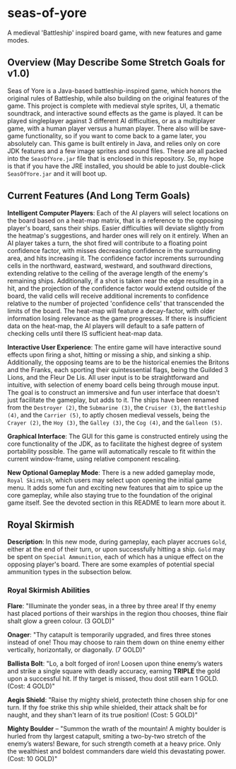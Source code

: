 # seas-of-yore
A medieval 'Battleship' inspired board game, with new features and game modes.


## Overview (May Describe Some Stretch Goals for v1.0)
Seas of Yore is a Java-based battleship-inspired game, which honors the original rules of Battleship, while also building on the original features of the game. This project is complete with medieval style sprites, UI, a thematic soundtrack, and interactive sound effects as the game is played. It can be played singleplayer against 3 different AI difficulties, or as a multiplayer game, with a human player versus a human player. There also will be save-game functionality, so if you want to come back to a game later, you absolutely can. This game is built entirely in Java, and relies only on core JDK features and a few image sprites and sound files. These are all packed into the `SeasOfYore.jar` file that is enclosed in this repository. So, my hope is that if you have the JRE installed, you should be able to just double-click `SeasOfYore.jar` and it will boot up.

## Current Features (And Long Term Goals)
**Intelligent Computer Players**: Each of the AI players will select locations on the board based on a heat-map matrix, that is a reference to the opposing player's board, sans their ships. Easier difficulties will deviate slightly from the heatmap's suggestions, and harder ones will rely on it entirely. When an AI player takes a turn, the shot fired will contribute to a floating point confidence factor, with misses decreasing confidence in the surrounding area, and hits increasing it. The confidence factor increments surrounding cells in the northward, eastward, westward, and southward directions, extending relative to the ceiling of the average length of the enemy's remaining ships. Additionally, if a shot is taken near the edge resulting in a hit, and the projection of the confidence factor would extend outside of the board, the valid cells will receive additional increments to confidence relative to the number of projected 'confidence cells' that transcended the limits of the board. The heat-map will feature a decay-factor, with older information losing relevance as the game progresses. If there is insufficient data on the heat-map, the AI players will default to a safe pattern of checking cells until there IS sufficient heat-map data.

**Interactive User Experience**: The entire game will have interactive sound effects upon firing a shot, hitting or missing a ship, and sinking a ship. Additionally, the opposing teams are to be the historical enemies the Britons and the Franks, each sporting their quintessential flags, being the Guilded 3 Lions, and the Fleur De Lis. All user input is to be straightforward and intuitive, with selection of enemy board cells being through mouse input. The goal is to construct an immersive and fun user interface that doesn't just facilitate the gameplay, but adds to it. The ships have been renamed from the `Destroyer (2)`, the `Submarine (3)`, the `Cruiser (3)`, the `Battleship (4)`, and the `Carrier (5)`, to aptly chosen medieval vessels, being the `Crayer (2)`, the `Hoy (3)`, the `Galley (3)`, the `Cog (4)`, and the `Galleon (5)`.

**Graphical Interface**: The GUI for this game is constructed entirely using the core functionality of the JDK, as to facilitate the highest degree of system portability possible. The game will automatically rescale to fit within the current window-frame, using relative component rescaling.

**New Optional Gameplay Mode**: There is a new added gameplay mode, `Royal Skirmish`, which users may select upon opening the initial game menu. It adds some fun and exciting new features that aim to spice up the core gameplay, while also staying true to the foundation of the original game itself. See the devoted section in this README to learn more about it.

## Royal Skirmish
**Description**: In this new mode, during gameplay, each player accrues `Gold`, either at the end of their turn, or upon successfully hitting a ship. `Gold` may be spent on `Special Ammunition`, each of which has a unique effect on the opposing player's board. There are some examples of potential special ammunition types in the subsection below.

### Royal Skirmish Abilities

**Flare**: "Illuminate the yonder seas, in a three by three area! If thy enemy hast placed portions of their warships in the region thou chooses, thine flair shalt glow a green colour. (3 GOLD)"

**Onager**: "Thy catapult is temporarily upgraded, and fires three stones instead of one! Thou may choose to rain them down on thine enemy either vertically, horizontally, or diagonally. (7 GOLD)"

**Ballista Bolt**: "Lo, a bolt forged of iron! Loosen upon thine enemy’s waters and strike a single square with deadly accuracy, earning **TRIPLE** the gold upon a successful hit. If thy target is missed, thou dost still earn 1 GOLD. (Cost: 4 GOLD)"

**Aegis Shield**: "Raise thy mighty shield, protecteth thine chosen ship for one turn. If thy foe strike this ship while shielded, their attack shalt be for naught, and they shan't learn of its true position! (Cost: 5 GOLD)"

**Mighty Boulder** – "Summon the wrath of the mountain! A mighty boulder is hurled from thy largest catapult, smiting a two-by-two stretch of the enemy’s waters! Beware, for such strength cometh at a heavy price. Only the wealthiest and boldest commanders dare wield this devastating power. (Cost: 10 GOLD)"
